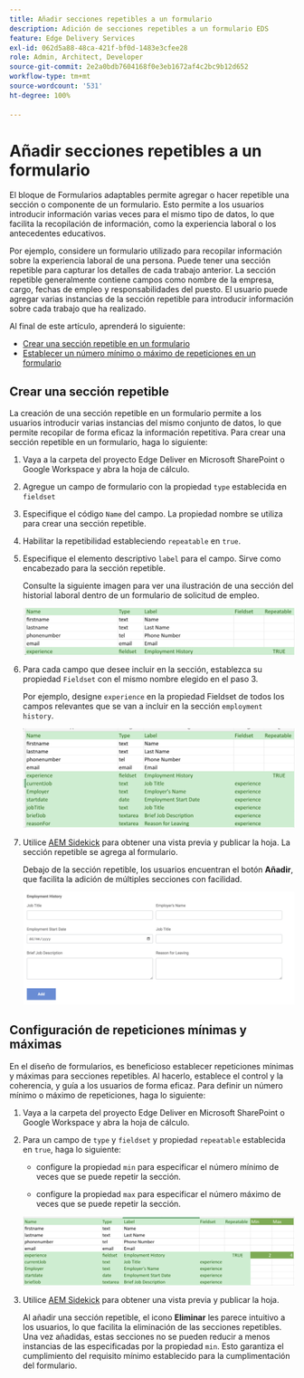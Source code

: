 ```yaml
---
title: Añadir secciones repetibles a un formulario
description: Adición de secciones repetibles a un formulario EDS
feature: Edge Delivery Services
exl-id: 062d5a88-48ca-421f-bf0d-1483e3cfee28
role: Admin, Architect, Developer
source-git-commit: 2e2a0bdb7604168f0e3eb1672af4c2bc9b12d652
workflow-type: tm+mt
source-wordcount: '531'
ht-degree: 100%

---
```


# Añadir secciones repetibles a un formulario

El bloque de Formularios adaptables permite agregar o hacer repetible una sección o componente de un formulario. Esto permite a los usuarios introducir información varias veces para el mismo tipo de datos, lo que facilita la recopilación de información, como la experiencia laboral o los antecedentes educativos.

Por ejemplo, considere un formulario utilizado para recopilar información sobre la experiencia laboral de una persona. Puede tener una sección repetible para capturar los detalles de cada trabajo anterior. La sección repetible generalmente contiene campos como nombre de la empresa, cargo, fechas de empleo y responsabilidades del puesto. El usuario puede agregar varias instancias de la sección repetible para introducir información sobre cada trabajo que ha realizado.

Al final de este artículo, aprenderá lo siguiente:

- [Crear una sección repetible en un formulario](#add-repeatable-sections-to-a-form)
- [Establecer un número mínimo o máximo de repeticiones en un formulario](#set-minimum-or-maximum-number-of-repetitions-for-a-repeatable-section)

## Crear una sección repetible

La creación de una sección repetible en un formulario permite a los usuarios introducir varias instancias del mismo conjunto de datos, lo que permite recopilar de forma eficaz la información repetitiva. Para crear una sección repetible en un formulario, haga lo siguiente:

1. Vaya a la carpeta del proyecto Edge Deliver en Microsoft SharePoint o Google Workspace y abra la hoja de cálculo.

1. Agregue un campo de formulario con la propiedad `type` establecida en `fieldset`
1. Especifique el código `Name` del campo. La propiedad nombre se utiliza para crear una sección repetible.
1. Habilitar la repetibilidad estableciendo `repeatable` en `true`.
1. Especifique el elemento descriptivo `label` para el campo. Sirve como encabezado para la sección repetible.

   Consulte la siguiente imagen para ver una ilustración de una sección del historial laboral dentro de un formulario de solicitud de empleo.

   ![](/help/edge/assets/repeatable-section-example-job-application-form.png)

1. Para cada campo que desee incluir en la sección, establezca su propiedad `Fieldset` con el mismo nombre elegido en el paso 3.

   Por ejemplo, designe `experience` en la propiedad Fieldset de todos los campos relevantes que se van a incluir en la sección `employment history`.

   ![ejemplo de un campo de sección repetible y sus propiedades](/help/edge/assets/repeatable-section--mention-fieldset-name-example-job-application-form.png)

1. Utilice [AEM Sidekick](https://www.aem.live/developer/tutorial#preview-and-publish-your-content) para obtener una vista previa y publicar la hoja. La sección repetible se agrega al formulario.

   Debajo de la sección repetible, los usuarios encuentran el botón **Añadir**, que facilita la adición de múltiples secciones con facilidad.

   ![sección repetible, botón Añadir, para agregar varias secciones ](/help/edge/assets/repeatable-section-example.png)


## Configuración de repeticiones mínimas y máximas

En el diseño de formularios, es beneficioso establecer repeticiones mínimas y máximas para secciones repetibles. Al hacerlo, establece el control y la coherencia, y guía a los usuarios de forma eficaz. Para definir un número mínimo o máximo de repeticiones, haga lo siguiente:

1. Vaya a la carpeta del proyecto Edge Deliver en Microsoft SharePoint o Google Workspace y abra la hoja de cálculo.

1. Para un campo de `type` y `fieldset` y propiedad `repeatable` establecida en `true`, haga lo siguiente:

   - configure la propiedad `min` para especificar el número mínimo de veces que se puede repetir la sección.

   - configure la propiedad `max` para especificar el número máximo de veces que se puede repetir la sección.

   ![Establezca la propiedad mín. y máx. para especificar el número de veces que se puede repetir la sección](/help/edge/assets/repeatable-section-set-min-max.png)

1. Utilice [AEM Sidekick](https://www.aem.live/developer/tutorial#preview-and-publish-your-content) para obtener una vista previa y publicar la hoja.

   Al añadir una sección repetible, el icono **Eliminar** les parece intuitivo a los usuarios, lo que facilita la eliminación de las secciones repetibles. Una vez añadidas, estas secciones no se pueden reducir a menos instancias de las especificadas por la propiedad `min`. Esto garantiza el cumplimiento del requisito mínimo establecido para la cumplimentación del formulario.


